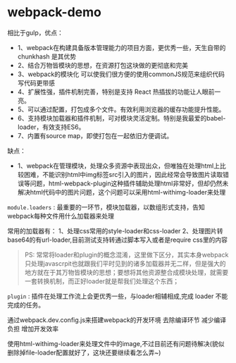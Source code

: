 # webpack-demo

相比于gulp，优点：

- 1、webpack在构建具备版本管理能力的项目方面，更优秀一些，天生自带的chunkhash 是其优势
- 2、结合万物皆模块的思想，在资源打包这块做的更彻底和完美
- 3、webpack的模块化 可以使我们很方便的使用commonJS规范来组织代码 写代码更带感
- 4、扩展性强，插件机制完善，特别是支持 React 热插拔的功能让人眼前一亮。
- 5、可以通过配置，打包成多个文件。有效利用浏览器的缓存功能提升性能。
- 6、支持模块加载器和插件机制，可对模块灵活定制。特别是我最爱的babel-loader，有效支持ES6。
- 7、内置有source map，即使打包在一起依旧方便调试。

缺点：

- 1、webpack在管理模块，处理众多资源中表现出众，但唯独在处理html上比较困难，不能识别html中img标签src引入的图片，因此经常会导致图片读取错误等问题，html-webpack-plugin这种插件辅助处理html非常好，但却仍然未解决html代码中的图片问题，这个问题可以采用html-withimg-loader来处理



``module.loaders`` : 最重要的一环节，模块加载器，以数组形式支持，告知webpack每种文件用什么加载器来处理 

常用的加载器有：
1、处理css常用的style-loader和css-loader
2、处理图片转base64的有url-loader,目前测试支持转通过脚本写入或者是require css里的内容

> PS: 常常将loader和plugin的概念混淆，这里做下区分，其实本身webpack只处理javascrpit也就跟我们平时见到的诸多加载器并无二样，但是强大的地方就在于其万物皆模块的思想；要想将其他资源整合成模块处理，就需要一套转换机制，而正好loader就是帮我们处理这个东西；

``plugin`` : 插件在处理工作流上会更优秀一些，与loader相辅相成,完成 loader 不能完成的任务。


通过webpack.dev.config.js来搭建webpack的开发环境 去除编译环节 减少编译负担 增加开发效率

使用html-withimg-loader来处理文件中的image,不过目前还有问题待解决(貌似删除掉file-loader配置就好了，这块还要继续看怎么弄~)